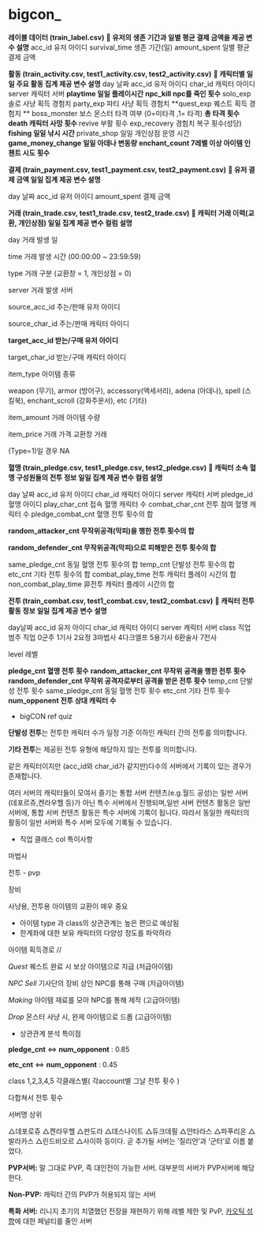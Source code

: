 # bigcon_

**레이블 데이터 (train_label.csv)**
** 유저의 생존 기간과 일별 평균 결제 금액을 제공 변수 설명**
acc_id 유저 아이디
survival_time 생존 기간(일)
amount_spent 일별 평균 결제 금액

**활동 (train_activity.csv, test1_activity.csv, test2_activity.csv)**
** 캐릭터별 일일 주요 활동 집계 제공 변수 설명**
day 날짜
acc_id 유저 아이디
char_id 캐릭터 아이디
server 캐릭터 서버
**playtime 일일 플레이시간**
**npc_kill npc를 죽인 횟수**
solo_exp 솔로 사냥 획득 경험치
party_exp 파티 사냥 획득 경험치
**quest_exp 퀘스트 획득 경험치 ** 
boss_monster 보스 몬스터 타격 여부 (0=미타격 ,1= 타격) **총 타격 횟수** 
**death 캐릭터 사망 횟수**
revive 부활 횟수
exp_recovery 경험치 복구 횟수(성당)
**fishing 일일 낚시 시간**
private_shop 일일 개인상점 운영 시간
**game_money_change 일일 아데나 변동량**
**enchant_count 7레벨 이상 아이템 인첸트 시도 횟수**



**결제 (train_payment.csv, test1_payment.csv, test2_payment.csv)**
** 유저 결제 금액 일일 집계 제공 변수 설명**

day 날짜
acc_id 유저 아이디
amount_spent 결제 금액



**거래 (train_trade.csv, test1_trade.csv, test2_trade.csv)**
** 캐릭터 거래 이력(교환, 개인상점) 일일 집계 제공 변수 컬럼 설명** 

day 거래 발생 일 

time 거래 발생 시간 (00:00:00 ~ 23:59:59) 

type 거래 구분 (교환창 = 1, 개인상점 = 0) 

server 거래 발생 서버 

source_acc_id 주는/판매 유저 아이디 

source_char_id 주는/판매 캐릭터 아이디 

**target_acc_id 받는/구매 유저 아이디** 

target_char_id 받는/구매 캐릭터 아이디 

item_type 아이템 종류 

weapon (무기), armor (방어구), accessory(액세서리), adena (아데나), spell (스킬북), enchant_scroll (강화주문서), etc (기타)

item_amount 거래 아이템 수량

item_price 거래 가격 교환창 거래

 (Type=1)일 경우 NA



**혈맹 (train_pledge.csv, test1_pledge.csv, test2_pledge.csv)**
** 캐릭터 소속 혈맹 구성원들의 전투 정보 일일 집계 제공 변수 컬럼 설명**

day 날짜
acc_id 유저 아이디
char_id 캐릭터 아이디
server 캐릭터 서버
pledge_id 혈맹 아이디
play_char_cnt 접속 혈맹 캐릭터 수
combat_char_cnt 전투 참여 혈맹 캐릭터 수
pledge_combat_cnt 혈맹 전투 횟수의 합

**random_attacker_cnt 무작위공격(막피)을 행한 전투 횟수의 합**

**random_defender_cnt 무작위공격(막피)으로 피해받은 전투 횟수의 합**

same_pledge_cnt 동일 혈맹 전투 횟수의 합
temp_cnt 단발성 전투 횟수의 합
etc_cnt 기타 전투 횟수의 합
combat_play_time 전투 캐릭터 플레이 시간의 합
non_combat_play_time 非전투 캐릭터 플레이 시간의 합

**전투 (train_combat.csv, test1_combat.csv, test2_combat.csv)**
** 캐릭터 전투 활동 정보 일일 집계 제공 변수 설명**

day날짜
acc_id 유저 아이디
char_id 캐릭터 아이디
server 캐릭터 서버
class 직업 범주 직업
0군주
1기사
2요정
3마법사
4다크엘프
5용기사
6환술사
7전사

level 레벨

**pledge_cnt 혈맹 전투 횟수**
**random_attacker_cnt 무작위 공격을 행한 전투 횟수**
**random_defender_cnt 무작위 공격자로부터 공격을 받은 전투 횟수**
temp_cnt 단발성 전투 횟수
same_pledge_cnt 동일 혈맹 전투 횟수
etc_cnt 기타 전투 횟수
**num_opponent 전투 상대 캐릭터 수**



- bigCON ref quiz

**단발성 전투**는 전투한 캐릭터 수가 일정 기준 이하인 캐릭터 간의 전투를 의미합니다. 

**기타 전투**는 제공된 전투 유형에 해당하지 않는 전투를 의미합니다.

 같은 캐릭터이지만 (acc_id와 char_id가 같지만)다수의 서버에서 기록이 있는 경우가 존재합니다.

 여러 서버의 캐릭터들이 모여서 즐기는 통합 서버 컨텐츠(e.g.월드 공성)는 일반 서버(데포르쥬,켄라우헬 등)가 아닌 특수 서버에서 진행되며,일반 서버 컨텐츠 활동은 일반 서버에, 통합 서버 컨텐츠 활동은 특수 서버에 기록이 됩니다. 따라서 동일한 캐릭터의 활동이 일반 서버와 특수 서버 모두에 기록될 수 있습니다.





- 직업 클래스 col 특이사항

마법사

전투 - pvp 

장비 

사냥용, 전투용 아이템의 교환이 매우 중요

* 아이템 type 과 class의 상관관계는 높은 편으로 예상됨 
* 한계좌에 대한 보유 캐릭터의 다양성 정도를 파악하라 

아이템 획득경로 //

*Quest* 퀘스트 완료 시 보상 아이템으로 지급 (저급아이템)

*NPC Sell* 기사단의 장비 상인 NPC를 통해 구매 (저급아이템)

*Making* 아이템 재료를 모아 NPC를 통해 제작 (고급아이템)

*Drop* 몬스터 사냥 시, 완제 아이템으로 드롭 (고급아이템)



- 상관관계 분석 특이점

**pledge_cnt** <=> **num_opponent** : 0.85

**etc_cnt** <=> **num_opponent** : 0.45



class 1,2,3,4,5 각클래스별( 각account별 그날 전투 횟수 )

다합쳐서 전투 횟수 

서버명 상위

△데포로쥬 △켄라우헬 △판도라 △데스나이트 △듀크데필 △안타라스 △파푸리온 △발라카스 △린드비오르 △사이하 등이다. 곧 추가될 서버는 ‘질리언’과 ‘군터’로 이름 붙었다.

**PVP서버:** 말 그대로 PVP, 즉 대인전이 가능한 서버. 대부분의 서버가 PVP서버에 해당한다.

**Non-PVP:** 캐릭터 간의 PVP가 허용되지 않는 서버

**특화 서버:** 리니지 초기의 치열했던 전장을 재현하기 위해 레벨 제한 및 PvP, [카오틱 성향](https://lineage.plaync.com/powerbook/wiki/카오틱+성향)에 대한 페널티를 줄인 서버